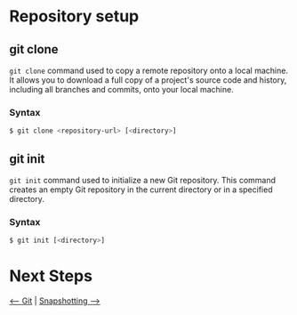 # Repository setup

## git clone

`git clone` command used to copy a remote repository onto a local machine. It allows you to download a full copy of a project's source code and history, including all branches and commits, onto your local machine.

### Syntax
```bash
$ git clone <repository-url> [<directory>]
```

## git init

`git init` command used to initialize a new Git repository. This command creates an empty Git repository in the current directory or in a specified directory.

### Syntax
```bash
$ git init [<directory>]
```

# Next Steps

[<-- Git](Git.md) | [Snapshotting -->](Snapshotting.md)

